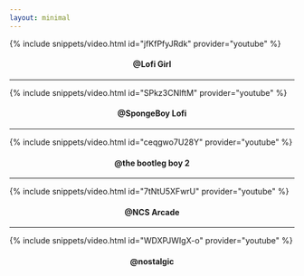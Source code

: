 ```yaml
---
layout: minimal
---
```


{% include snippets/video.html id="jfKfPfyJRdk" provider="youtube" %}

<h4> <p align="center"> @Lofi Girl </p> </h4>

---

{% include snippets/video.html id="SPkz3CNlftM" provider="youtube" %}

<h4> <p align="center"> @SpongeBoy Lofi </p> </h4>

---

{% include snippets/video.html id="ceqgwo7U28Y" provider="youtube" %}

<h4> <p align="center"> @the bootleg boy 2 </p> </h4>

---

{% include snippets/video.html id="7tNtU5XFwrU" provider="youtube" %}

<h4> <p align="center"> @NCS Arcade </p> </h4>

---

{% include snippets/video.html id="WDXPJWIgX-o" provider="youtube" %}

<h4> <p align="center"> @nostalgic </p> </h4>
